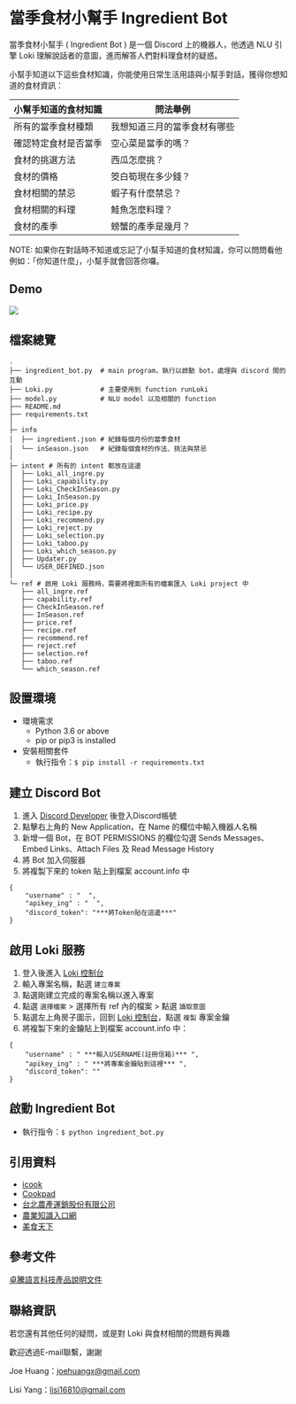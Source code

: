 # 當季食材小幫手 Ingredient Bot
當季食材小幫手 ( Ingredient Bot ) 是一個 Discord 上的機器人，他透過 NLU 引擎 Loki 理解說話者的意圖，進而解答人們對料理食材的疑惑。

小幫手知道以下這些食材知識，你能使用日常生活用語與小幫手對話，獲得你想知道的食材資訊：

| 小幫手知道的食材知識 | 問法舉例 |
| --------- | -------- |
| 所有的當季食材種類 | 我想知道三月的當季食材有哪些 |
| 確認特定食材是否當季 | 空心菜是當季的嗎？ |
| 食材的挑選方法 | 西瓜怎麼挑？ |
| 食材的價格 | 筊白筍現在多少錢？ |
| 食材相關的禁忌 | 蝦子有什麼禁忌？ |
| 食材相關的料理 | 鮭魚怎麼料理？ |
| 食材的產季 | 螃蟹的產季是幾月？ |

NOTE: 如果你在對話時不知道或忘記了小幫手知道的食材知識，你可以問問看他例如：「你知道什麼」，小幫手就會回答你囉。

Demo
-------------
<img src = "https://github.com/joehuangx/LokiHub/blob/main/IngredientBot/Demo.gif"></img>

檔案總覽
-------------
```
.
├── ingredient_bot.py  # main program，執行以啟動 bot，處理與 discord 間的互動
├── Loki.py            # 主要使用到 function runLoki 
├── model.py           # NLU model 以及相關的 function
├── README.md
├── requirements.txt
│  
├─ info 
│  ├── ingredient.json # 紀錄每個月份的當季食材
│  └── inSeason.json   # 紀錄每個食材的作法、挑法與禁忌
│      
├─ intent # 所有的 intent 都放在這邊
│  ├── Loki_all_ingre.py
│  ├── Loki_capability.py
│  ├── Loki_CheckInSeason.py
│  ├── Loki_InSeason.py
│  ├── Loki_price.py
│  ├── Loki_recipe.py
│  ├── Loki_recommend.py
│  ├── Loki_reject.py
│  ├── Loki_selection.py
│  ├── Loki_taboo.py
│  ├── Loki_which_season.py
│  ├── Updater.py
│  └── USER_DEFINED.json
│          
└─ ref # 啟用 Loki 服務時，需要將裡面所有的檔案匯入 Loki project 中
   ├── all_ingre.ref
   ├── capability.ref
   ├── CheckInSeason.ref
   ├── InSeason.ref
   ├── price.ref
   ├── recipe.ref
   ├── recommend.ref
   ├── reject.ref
   ├── selection.ref
   ├── taboo.ref
   └── which_season.ref
```

設置環境
-------------
- 環境需求
    - Python 3.6 or above
    - pip or pip3 is installed
- 安裝相關套件
    - 執行指令：`$ pip install -r requirements.txt`

建立 Discord Bot
-------------
1. 進入 [Discord Developer](https://discord.com/developers/applications) 後登入Discord帳號
2. 點擊右上角的 New Application，在 Name 的欄位中輸入機器人名稱
3. 新增一個 Bot，在 BOT PERMISSIONS 的欄位勾選 Sends Messages、Embed Links、Attach Files 及 Read Message History
4. 將 Bot 加入伺服器
5. 將複製下來的 token 貼上到檔案 account.info 中
```
{
    "username" : "  ",
    "apikey_ing" : "  ",
    "discord_token": "***將Token貼在這邊***"
}
```

啟用 Loki 服務
-------------
1. 登入後進入 [Loki 控制台](https://api.droidtown.co/loki/)
2. 輸入專案名稱，點選 `建立專案`
3. 點選剛建立完成的專案名稱以進入專案
4. 點選 `選擇檔案` > 選擇所有 ref 內的檔案 > 點選 `讀取意圖`
5. 點選左上角房子圖示，回到 [Loki 控制台](https://api.droidtown.co/loki/)，點選 `複製` 專案金鑰
6. 將複製下來的金鑰貼上到檔案 account.info 中：
```
{
    "username" : " ***輸入USERNAME(註冊信箱)*** ",
    "apikey_ing" : " ***將專案金鑰貼到這裡*** ",
    "discord_token": ""
}
```

啟動 Ingredient Bot
-------------
- 執行指令：`$ python ingredient_bot.py`

引用資料
-------------
* [icook](https://icook.tw/)
* [Cookpad](https://cookpad.com/tw)
* [台北農產運銷股份有限公司](http://www.tapmc.com.taipei/)
* [農業知識入口網](https://kmweb.coa.gov.tw/)
* [美食天下](https://www.meishichina.com/)

參考文件
-------------
[卓騰語言科技產品說明文件](https://api.droidtown.co/document/)

聯絡資訊
-------------
若您還有其他任何的疑問，或是對 Loki 與食材相關的問題有興趣 

歡迎透過E-mail聯繫，謝謝 

Joe Huang：[joehuangx@gmail.com](mailto:joehuangx@gmail.com)      

Lisi Yang：[lisi16810@gmail.com](mailto:lisi16810@gmail.com)
